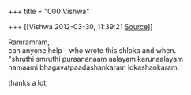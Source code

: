 +++
title = "000 Vishwa"

+++
[[Vishwa	2012-03-30, 11:39:21 [Source](https://groups.google.com/g/samskrita/c/ssWoF6VJgc8)]]



Ramramram,  
can anyone help - who wrote this shloka and when.  
"shruthi smruthi puraananaam aalayam karunaalayam  
namaami bhagavatpaadashankaram lokashankaram.  
  
thanks a lot,

